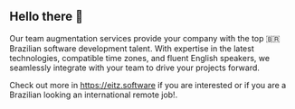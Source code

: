 ## Hello there 👋

Our team augmentation services provide your company with the top 🇧🇷 Brazilian software development talent. With expertise in the latest technologies, compatible time zones, and fluent English speakers, we seamlessly integrate with your team to drive your projects forward.

Check out more in https://eitz.software if you are interested or if you are a Brazilian looking an international remote job!.


<!--

**Here are some ideas to get you started:**

🙋‍♀️ A short introduction - what is your organization all about?
🌈 Contribution guidelines - how can the community get involved?
👩‍💻 Useful resources - where can the community find your docs? Is there anything else the community should know?
🍿 Fun facts - what does your team eat for breakfast?
🧙 Remember, you can do mighty things with the power of [Markdown](https://docs.github.com/github/writing-on-github/getting-started-with-writing-and-formatting-on-github/basic-writing-and-formatting-syntax)
-->
